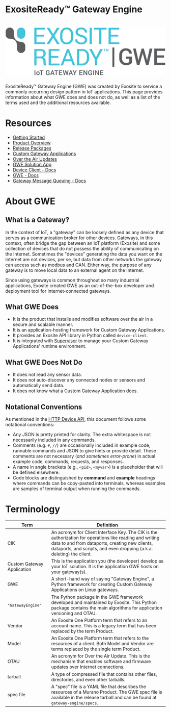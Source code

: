 # ExositeReady™ Gateway Engine

# ![GWE Logo](system_logos_exosite_ready_gwe_rgb_reva.png)

ExositeReady™ Gateway Engine (GWE) was created by Exosite to service a commonly occurring
design pattern in IoT applications. This page provides information about
what GWE does and does not do, as well as a list of the terms 
used and the additional resources available. 

# Resources

* [Getting Started](/development/exositeready/gwe/getting_started)
* [Product Overview](/development/exositeready/gwe/product_overview) 
* [Release Packages](/development/exositeready/gwe/release_packages)
* [Custom Gateway Applications](/development/exositeready/gwe/custom_gateway_applications)
* [Over the Air Updates](/development/exositeready/gwe/otau)
* [GWE Solution App](/development/exositeready/gwe/solution-app)
* [Device Client - Docs](/development/exositeready/gwe/device-client)
* [GWE - Docs](/development/exositeready/gwe/gateway-engine)
* [Gateway Message Queuing - Docs](/development/exositeready/gwe/gmq)

# About GWE 

## What is a Gateway?

In the context of IoT, a "gateway" can be loosely defined as any device
that serves as a communication broker for other devices. Gateways, in
this context, often bridge the gap between an IoT platform (Exosite) and
some collection of devices that do not possess the ability of
communicating on the Internet. Sometimes the "devices"
generating the data you want on the Internet are not devices, per se, but
data from other networks the gateway can access such as modbus and CAN.
Either way, the purpose of any gateway is to move local data to an
external agent on the Internet.

Since using gateways is common throughout so many industrial
applications, Exosite created GWE as an out-of-the-box developer 
and deployment tool for Internet-connected gateways.

## What GWE Does

* It is the product that installs and modifies software over the air
    in a secure and scalable manner.
* It is an application-hosting framework for Custom
    Gateway Applications.
* It provides an Exosite API library in Python called `device-client`.
* It is integrated with [Supervisor](http://supervisord.org) to manage
    your Custom Gateway Applications' runtime environment.

## What GWE Does Not Do

* It does not read any sensor data.
* It does not auto-discover any connected nodes or sensors and
    automatically send data.
* It does not know what a Custom Gateway Application does.

## Notational Conventions

As mentioned in the [HTTP Device API](http://docs.exosite.com/reference/products/device-api/http/), this document follows some notational conventions:

* Any JSON is pretty printed for clarity. The extra whitespace is not necessarily included in any commands.
* Comments (e.g. `#`, `//`) are occasionally included in example code, runnable commands and JSON to give hints or provide detail. These comments are not necessary (*and sometimes error-prone*) in actual example code, commands, requests, and responses.
* A name in angle brackets (e.g., `<pid>`, `<myvar>`) is a placeholder that will be defined elsewhere.
* Code blocks are distinguished by **command** and **example** headings where commands can be copy-pasted into terminals, whereas examples are samples of terminal output when running the commands.

# Terminology

| Term          | Definition    |
| ------------- | ------------- |
| CIK           | An acronym for Client Interface Key. The CIK is the authorization for operations like reading and writing data to and from dataports, creating new clients, dataports, and scripts, and even dropping (a.k.a. deleting) the client.  |
| Custom Gateway Application  | This is the application you (the developer) develop as your IoT solution. It is the application GWE hosts on your gateway(s).  |
| GWE | A short-hand way of saying "Gateway Engine", a Python framework for creating Custom Gateway Applications on Linux gateways. |
| `"GatewayEngine"` | The Python package in the GWE framework developed and maintained by Exosite. This Python package contains the main algorithms for application versioning and OTAU.|
| Vendor | An Exosite One Platform term that refers to an account name. This is a legacy term that has been replaced by the term Product. |
| Model | An Exosite One Platform term that refers to the resources of a client. Both Model and Vendor are terms replaced by the single term Product. |
| OTAU | An acronym for Over the Air Update. This is the mechanism that enables software and firmware updates over Internet connections. |
| tarball | A type of compressed file that contains other files, directories, and even other tarballs. |
| spec file | A "spec" file is a YAML file that describes the resources of a Murano Product. The GWE spec file is available in the release tarball and can be found at `gateway-engine/specs`. |
